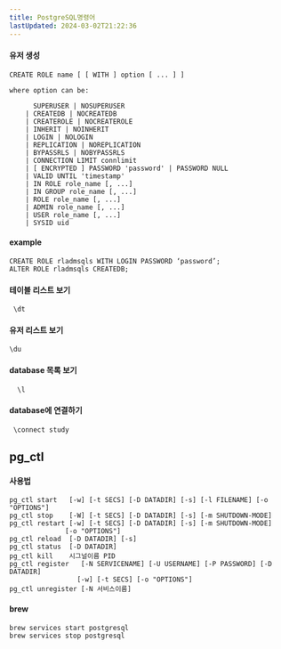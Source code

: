 ```yaml
---
title: PostgreSQL명령어
lastUpdated: 2024-03-02T21:22:36
---
```


#### 유저 생성
```
CREATE ROLE name [ [ WITH ] option [ ... ] ]
```

```
where option can be:

      SUPERUSER | NOSUPERUSER
    | CREATEDB | NOCREATEDB
    | CREATEROLE | NOCREATEROLE
    | INHERIT | NOINHERIT
    | LOGIN | NOLOGIN
    | REPLICATION | NOREPLICATION
    | BYPASSRLS | NOBYPASSRLS
    | CONNECTION LIMIT connlimit
    | [ ENCRYPTED ] PASSWORD 'password' | PASSWORD NULL
    | VALID UNTIL 'timestamp'
    | IN ROLE role_name [, ...]
    | IN GROUP role_name [, ...]
    | ROLE role_name [, ...]
    | ADMIN role_name [, ...]
    | USER role_name [, ...]
    | SYSID uid
```

#### example
```
CREATE ROLE rladmsqls WITH LOGIN PASSWORD ‘password’;
ALTER ROLE rladmsqls CREATEDB;
```

####  테이블 리스트 보기
```
 \dt
 ```

 #### 유저 리스트 보기
 ```
 \du
 ```

 #### database 목록 보기
```
  \l
```

#### database에 연결하기

```
 \connect study
```

## pg_ctl

#### 사용법
 ```
pg_ctl start   [-w] [-t SECS] [-D DATADIR] [-s] [-l FILENAME] [-o "OPTIONS"]
pg_ctl stop    [-W] [-t SECS] [-D DATADIR] [-s] [-m SHUTDOWN-MODE]
pg_ctl restart [-w] [-t SECS] [-D DATADIR] [-s] [-m SHUTDOWN-MODE]
               [-o "OPTIONS"]
pg_ctl reload  [-D DATADIR] [-s]
pg_ctl status  [-D DATADIR]
pg_ctl kill    시그널이름 PID
pg_ctl register   [-N SERVICENAME] [-U USERNAME] [-P PASSWORD] [-D DATADIR]
                  [-w] [-t SECS] [-o "OPTIONS"]
pg_ctl unregister [-N 서비스이름]
```

#### brew

```
brew services start postgresql
brew services stop postgresql
```
 
